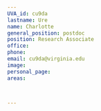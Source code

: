 ```yaml
---
UVA_id: cu9da
lastname: Ure
name: Charlotte
general_position: postdoc
position: Research Associate
office: 
phone:
email: cu9da@virginia.edu
image: 
personal_page:
areas:



---
```

